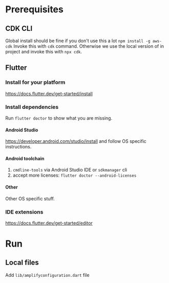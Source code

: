 # Prerequisites
## CDK CLI
Global install should be fine if you don't use this a lot
`npm install -g aws-cdk`
Invoke this with `cdk` command.
Otherwise we use the local version of in project and invoke this with `npx cdk`.

## Flutter
### Install for your platform
https://docs.flutter.dev/get-started/install
### Install dependencies
Run `flutter doctor` to show what you are missing.
#### Android Studio
https://developer.android.com/studio/install and follow OS specific instructions.

#### Android toolchain 
1. `cmdline-tools` via Android Studio IDE or `sdkmanager` cli
2. accept more licenses: `flutter doctor --android-licenses`

#### Other
Other OS specific stuff.

### IDE extensions
https://docs.flutter.dev/get-started/editor

# Run
## Local files
Add `lib/amplifyconfiguration.dart` file
